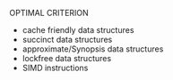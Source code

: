 
OPTIMAL CRITERION
* cache friendly data structures
* succinct data structures
* approximate/Synopsis  data structures
* lockfree data structures
* SIMD instructions
